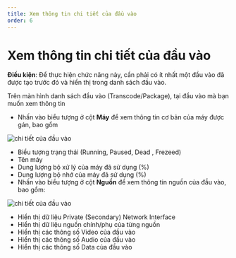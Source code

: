 ```yaml
---
title: Xem thông tin chi tiết của đầu vào
order: 6
---
```



# Xem thông tin chi tiết của đầu vào

**Điều kiện**: Để thực hiện chức năng này, cần phải có ít nhất một đầu vào đã được tạo trước đó và hiển thị trong danh sách đầu vào.

Trên màn hình danh sách đầu vào (Transcode/Package), tại đầu vào mà bạn muốn xem thông tin

- Nhấn vào biểu tượng ở cột **Máy** để xem thông tin cơ bản của máy được gán, bao gồm

![chi tiết của đầu vào](/images/media-live/input/view-input-info-1.png)

  - Biểu tượng trạng thái (Running, Paused, Dead , Frezeed)
  - Tên máy
  - Dung lượng bộ xử lý của máy đã sử dụng (%)
  - Dung lượng bộ nhớ của máy đã sử dụng (%)
- Nhấn vào biểu tượng ở cột **Nguồn** để xem thông tin nguồn của đầu vào, bao gồm:

![chi tiết của đầu vào](/images/media-live/input/view-input-info-2.png)

  - Hiển thị dữ liệu Private (Secondary) Network Interface 
  - Hiển thị dữ liệu nguồn chính/phụ của từng nguồn
  - Hiển thị các thông số Video của đầu vào
  - Hiển thị các thông số Audio của đầu vào
  - Hiển thị các thông số Data của đầu vào
